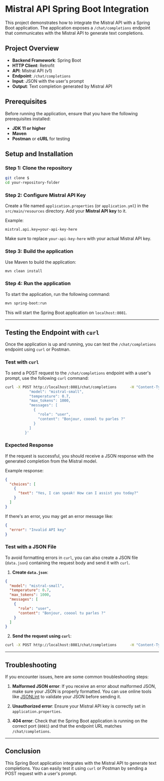 
# Mistral API Spring Boot Integration

This project demonstrates how to integrate the Mistral API with a Spring Boot application. The application exposes a `/chat/completions` endpoint that communicates with the Mistral API to generate text completions.

## Project Overview

- **Backend Framework**: Spring Boot
- **HTTP Client**: Retrofit
- **API**: Mistral API (v1)
- **Endpoint**: `/chat/completions`
- **Input**: JSON with the user's prompt
- **Output**: Text completion generated by Mistral API

## Prerequisites

Before running the application, ensure that you have the following prerequisites installed:

- **JDK 11 or higher**
- **Maven**
- **Postman** or **cURL** for testing

## Setup and Installation

### Step 1: Clone the repository

```bash
git clone $
cd your-repository-folder
```

### Step 2: Configure Mistral API Key

Create a file named `application.properties` (or `application.yml`) in the `src/main/resources` directory. Add your **Mistral API key** to it.

Example:
```properties
mistral.api.key=your-api-key-here
```

Make sure to replace `your-api-key-here` with your actual Mistral API key.

### Step 3: Build the application

Use Maven to build the application:

```bash
mvn clean install
```

### Step 4: Run the application

To start the application, run the following command:

```bash
mvn spring-boot:run
```

This will start the Spring Boot application on `localhost:8081`.

---

## Testing the Endpoint with `curl`

Once the application is up and running, you can test the `/chat/completions` endpoint using `curl` or Postman.

### **Test with `curl`**

To send a POST request to the `/chat/completions` endpoint with a user's prompt, use the following `curl` command:

```bash
curl -X POST http://localhost:8081/chat/completions      -H "Content-Type: application/json"      -d '{
           "model": "mistral-small",
           "temperature": 0.7,
           "max_tokens": 1000,
           "messages": [
             {
               "role": "user",
               "content": "Bonjour, cooool tu parles ?"
             }
           ]
         }'
```

### **Expected Response**

If the request is successful, you should receive a JSON response with the generated completion from the Mistral model.

Example response:

```json
{
  "choices": [
    {
      "text": "Yes, I can speak! How can I assist you today?"
    }
  ]
}
```

If there's an error, you may get an error message like:

```json
{
  "error": "Invalid API key"
}
```

### **Test with a JSON File**

To avoid formatting errors in `curl`, you can also create a JSON file (`data.json`) containing the request body and send it with `curl`.

1. **Create `data.json`**:

```json
{
  "model": "mistral-small",
  "temperature": 0.7,
  "max_tokens": 1000,
  "messages": [
    {
      "role": "user",
      "content": "Bonjour, cooool tu parles ?"
    }
  ]
}
```

2. **Send the request using `curl`**:

```bash
curl -X POST http://localhost:8081/chat/completions      -H "Content-Type: application/json"      -d @data.json
```

---

## Troubleshooting

If you encounter issues, here are some common troubleshooting steps:

1. **Malformed JSON error**: If you receive an error about malformed JSON, make sure your JSON is properly formatted. You can use online tools like [JSONLint](https://jsonlint.com/) to validate your JSON before sending it.

2. **Unauthorized error**: Ensure your Mistral API key is correctly set in `application.properties`.

3. **404 error**: Check that the Spring Boot application is running on the correct port (`8081`) and that the endpoint URL matches `/chat/completions`.

---

## Conclusion

This Spring Boot application integrates with the Mistral API to generate text completions. You can easily test it using `curl` or Postman by sending a POST request with a user's prompt.
